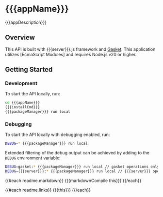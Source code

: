 # {{{appName}}}

{{{appDescription}}}

## Overview

This API is built with {{{server}}}.js framework and [Gasket](https://gasket.dev/). This application utilizes [EcmaScript Modules] and requires Node.js v20 or higher.

## Getting Started

### Development

To start the API locally, run:

```bash
cd {{{appName}}}
{{{installCmd}}}
{{{packageManager}}} run local
```

### Debugging

To start the API locally with debugging enabled, run:

```bash
DEBUG=* {{{packageManager}}} run local
```

Extended filtering of the debug output can be achieved by adding to the `DEBUG` environment variable:

```bash
DEBUG=gasket:* {{{packageManager}}} run local // gasket operations only
DEBUG={{{server}}}:* {{{packageManager}}} run local // {{{server}}} operations only
```

{{#each readme.markdown}}
{{{markdownCompile this}}}
{{/each}}
<!-- LINKS -->

{{#each readme.links}}
{{{this}}}
{{/each}}
